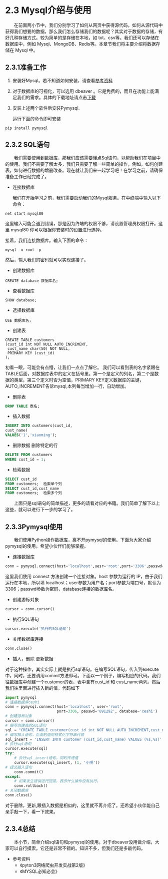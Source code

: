 # 2.3 Mysql介绍与使用
&emsp;&emsp;在前面两小节中，我们分别学习了如何从网页中获得源代码，如何从源代码中获得我们想要的数据，那么我们怎么存储我们的数据呢？其实对于数据的存储，有好几种存储方式。较为简单的是存储在本地，如 txt、csv等。我们还可以存储在数据库中，例如 Mysql、MongoDB、Redis等。本章节我们将主要介绍将数据存储在 Mysql 中。

## 2.3.1准备工作
1. 安装好Mysql。若不知道如何安装，请查看[参考资料](https://cuiqingcai.com/31069.html)
2. 对于数据库的可视化，可以选用 dbeaver 。它是免费的，而且在功能上能满足我们的需求。具体的下载地址请点击[下载](https://dbeaver.io/download/)
3. 安装上述两个软件后安装Pymysql.
	
	运行下面的命令即可安装
```commandline
pip install pymysql
```


## 2.3.2 SQL语句
&emsp;&emsp;我们需要使用到数据库，那我们应该需要懂点Sql语句，以帮助我们在项目中的使用。我们不需要了解太多，我们只需要了解一些简单的操作，例如，如何创建表，如何进行数据的增删改查。现在就让我们来一起学习吧！在学习之前，请确保准备工作已经完成了。

- 连接数据库

	我们在开始学习之前，我们需要启动我们的Mysql服务。在中终端中输入以下命令：

```commandline
net start mysql80
```
这里输入可能会遇到错误，那是因为终端的权限不够，请设置管理员权限打开。这里 mysql80 你可以根据你安装时的设置进行选择。
	
接着，我们连接数据库。输入下面的命令：
```commandline
mysql -u root -p
```
然后，输入我们的密码就可以实现连接了。
	
- 创建数据库
```text
CREATE database 数据库名;
```	

- 查看数据库
```text
SHOW database;
```

- 选择数据库
```
USE 数据库名;
```

- 创建表
```text
CREATE TABLE customers
(cust_id int NOT NULL AUTO_INCREMENT,
 cust_name char(50) NOT NULL,
 PRIMARY KEY (cust_id)
);
```
初看一眼，可能会有点懵，让我们一点点了解它。 我们可以看到表的名字紧跟在 TABLE后面，对数据库表中的定义在括号里。第一个是定义的列名，第二个是数据的类型，第三个定义时否为空值，PRIMARY KEY定义数据库的主键，AUTO_INCREMENT告诉mysql,本列每当增加一行，自动增加。

- 删除表
```sql
DROP TABLE 表名;
```

- 插入数据
```sql
INSERT INTO customers(cust_id,
cust_name)
VALUES('1','xiaoming');
```

- 删除数据 删除特定的行
```sql
DELETE FROM customers
WHERE cust_id = 1;
```


- 检索数据
```sql
SELECT cust_id
FROM customers;  检索单个列
SELECT cust_id,cust_name
FROM customers;  检索多个列
```

&emsp;&emsp;上面只是sql语句的简单描述，更多的请看对应的书籍。我们简单了解下以上这些，就可以进行下一步的学习了。


## 2.3.3Pymysql使用
&emsp;&emsp;我们使用Python操作数据库，离不开pymysql的使用。下面为大家介绍pymysql的使用。希望小伙伴们能够掌握。
- 连接数据库
```python
conn = pymysql.connect(host='localhost',uesr='root',port='3306',passwd='xxxx',database='ceshi')
```
这里我们使用 connect 方法创建一个连接对象。host 参数为运行的 IP，由于我们运行在本地，所以填 localhost；user参数为用户名；port参数为端口号，默认为3306；passwd参数为密码，database连接的数据库名。

- 创建游标对象
```python
cursor = conn.cursor()
```

- 执行SQL语句
```python
cursor.execute('执行的SQL语句')
```

- 关闭数据库连接
```python
conn.close()
```

- 插入，删除 更新数据

对于这种操作，其实实际上就是执行sql语句。在编写SQL语句，传入到execute中，同时，还要调用commit方法即可。下面以一个例子，编写相应的代码。我们往数据库中创建一个customer的表，表中含有cust_id 和 cust_name两列。然后我们往里面进行插入新的值。代码如下
```python
import pymysql
# 连接数据库ceshi
conn = pymysql.connect(host='localhost', user='root',
                       port=3306, passwd='891292', database='ceshi')
# 创建游标对象
cursor = conn.cursor()
# 编写创建表的SQL语句
sql = "CREATE TABLE customer(cust_id int NOT NULL AUTO_INCREMENT,cust_name char(50) NULL,PRIMARY KEY (cust_id))"
# 编写插入语句，后面的值用格式化字符串代替
sql_insert = 'INSERT INTO customer (cust_id,cust_name) VALUES (%s,%s)'
# 执行sql语句
cursor.execute(sql)
try:
    # 执行sql_insert语句，同时传递值
    cursor.execute(sql_insert, (1, '小明'))
# 提交插入语句
    conn.commit()
except:
    # 如果发生错误进行回滚，表示什么操作没有执行。
    conn.rollback()
# 关闭数据库
conn.close()
```
对于删除，更新,跟插入数据是相似的，这里就不再介绍了。还希望小伙伴能自己亲手敲一下，看一下效果。
	
## 2.3.4总结
&emsp;&emsp;本小节，简单介绍sql语句和pymysql的使用。对于dbeaver没用做介绍，大家可以自行摸索。它还是非常不错的。知识不多，但我们还是多敲代码。

- 参考资料
	- 《pyton3网络爬虫开发实战第2版》
	- 《MYSQL必知必会》